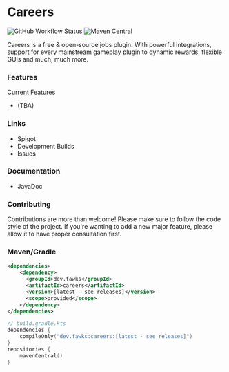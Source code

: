 # Careers
![GitHub Workflow Status](https://img.shields.io/github/workflow/status/FawksX/Careers/build?style=for-the-badge)
![Maven Central](https://img.shields.io/maven-central/v/dev.fawks/careers?style=for-the-badge)

Careers is a free & open-source jobs plugin. With powerful integrations, support for every mainstream gameplay plugin to dynamic rewards, flexible GUIs and much, much more.
### Features
Current Features
* (TBA)

### Links
* Spigot
* Development Builds
* Issues

### Documentation
* JavaDoc

### Contributing
Contributions are more than welcome! Please make sure to follow the code style of the project. If you're wanting to add a new major feature, please allow it to have proper consultation first.

### Maven/Gradle
```xml
<dependencies>
    <dependency>
      <groupId>dev.fawks</groupId>
      <artifactId>careers</artifactId>
      <version>[latest - see releases]</version>
      <scope>provided</scope>
    </dependency>
</dependencies>
```
```kotlin
// build.gradle.kts
dependencies {
	compileOnly("dev.fawks:careers:[latest - see releases]")
}
repositories {
	mavenCentral()
}
```
